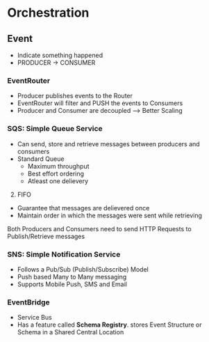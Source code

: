 # Orchestration

## Event

- Indicate something happened
- PRODUCER -> CONSUMER

### EventRouter 

- Producer publishes events to the Router
- EventRouter will filter and PUSH the events to Consumers
- Producer and Consumer are decoupled --> Better Scaling

### SQS: Simple Queue Service

- Can send, store and retrieve messages between producers and consumers
- Standard Queue
  - Maximum throughput
  - Best effort ordering
  - Atleast one delievery

2. FIFO
- Guarantee that messages are delievered once
- Maintain order in which the messages were sent while retrieving

Both Producers and Consumers need to send HTTP Requests to Publish/Retrieve messages

### SNS: Simple Notification Service

- Follows a Pub/Sub (Publish/Subscribe) Model
- Push based Many to Many messaging
- Supports Mobile Push, SMS and Email

### EventBridge

- Service Bus
- Has a feature called **Schema Registry**. stores Event Structure or Schema in a Shared Central Location 
